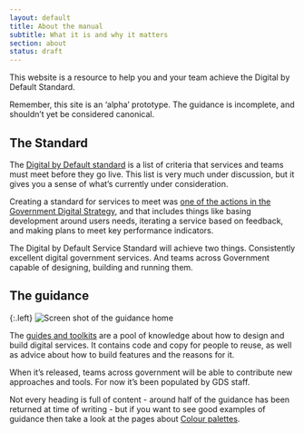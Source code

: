 ```yaml
---
layout: default
title: About the manual
subtitle: What it is and why it matters
section: about
status: draft
---
```


This website is a resource to help you and your team achieve the Digital by Default Standard. 

Remember, this site is an ‘alpha’ prototype. The guidance is incomplete, and shouldn’t yet be considered canonical.

## The Standard

The [Digital by Default standard](/digital-by-default) is a list of criteria that services and teams must meet before they go live. This list is very much under discussion, but it gives you a sense of what’s currently under consideration.

Creating a standard for services to meet was [one of the actions in the Government Digital Strategy](http://publications.cabinetoffice.gov.uk/digital/strategy/#initial-outline-of-proposed-digital-by-default-transactional-service-standard), and that includes things like basing development around users needs, iterating a service based on feedback, and making plans to meet key performance indicators.

The Digital by Default Service Standard will achieve two things. Consistently excellent digital government services. And teams across Government capable of designing, building and running them.

## The guidance

{:.left}
![Screen shot of the guidance home](http://alphagov.files.wordpress.com/2013/01/screen-shot-2013-01-07-at-15-45-48-e1357574909251.png)

The [guides and toolkits](all-guides.html) are a pool of knowledge about how to design and build digital services. It contains code and copy for people to reuse, as well as advice about how to build features and the reasons for it.

When it’s released, teams across government will be able to contribute new approaches and tools. For now it’s been populated by GDS staff. 

Not every heading is full of content - around half of the guidance has been returned at time of writing - but if you want to see good examples of guidance then take a look at the pages about [Colour palettes](colour-palettes/index.html).





